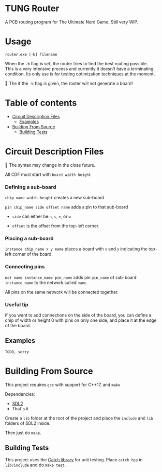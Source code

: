# TUNG Router
A PCB routing program for The Ultimate Nerd Game. Still very WIP.

# Usage
```
router.exe [-b] filename
```
When the `-b` flag is set, the router tries to find the best routing
possible. This is a very intensive process and currently it doesn't
have a terminating condition. Its only use is for testing optimization
techniques at the moment.

:children_crossing: The if the `-b` flag is given, the router will not generate a board!

# Table of contents

  * [Circuit Description Files](#circuit-description-files)
    * [Examples](#examples)
  * [Building From Source](#building-from-source)
    * [Building Tests](#building-tests)

# Circuit Description Files

:children_crossing: The syntax may change in the close future.

All CDF must start with `board width height`

### Defining a sub-board
`chip name width height` creates a new sub-board

`pin chip_name side offset name` adds a pin to that sub-board

* `side` can either be `n`, `s`, `e`, or `w`

* `offset` is the offset from the top-left corner.

### Placing a sub-board
`instance chip_name x y name` places a board with `x` and `y` indicating the
top-left corner of the board.

### Connecting pins
`net name instance_name pin_name` adds pin `pin_name` of sub-board `instance_name` to
the network called `name`.

All pins on the same network will be connected together.

### Useful tip
If you want to add connections on the side of the board, you can define a chip
of width or height 0 with pins on only one side, and place it at the edge of the board.

## Examples

```
TODO, sorry
```

# Building From Source

This project requires `gcc` with support for C++17, and `make`

Dependencies:
  * [SDL2](https://www.libsdl.org/download-2.0.php)
  * That's it

Create a `lib` folder at the root of the project and place the `include` and `lib`
folders of SDL2 inside.

Then just do `make`.

## Building Tests

This project uses the [Catch library](https://github.com/catchorg/Catch2)
for unit testing.
Place `catch.hpp` in `lib/include` and do `make test`.

